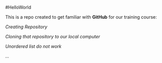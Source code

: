 #HelloWorld

This is a repo created to get familiar with **GitHub** for our training course:

*Creating Repository*

*Cloning that repository to our local computer*

*Unordered list do not work*

*...*
